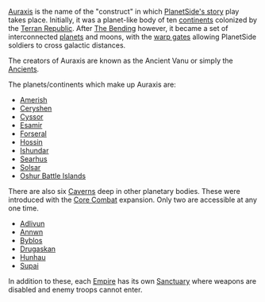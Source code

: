 [Auraxis](Auraxis.md) is the name of the "construct" in which
[PlanetSide's story](../archive/PlanetSide_Backstory.md) play takes place.
Initially, it was a planet-like body of ten [continents](Continent.md) colonized
by the [Terran Republic](../terminology/Terran_Republic.md). After
[The Bending](../terminology/The_Bending.md) however, it became a set of interconnected
[planets](Planet.md) and moons, with the [warp gates](Warpgate.md) allowing
PlanetSide soldiers to cross galactic distances.

The creators of Auraxis are known as the Ancient Vanu or simply the
[Ancients](../terminology/Ancients.md).

The planets/continents which make up Auraxis are:

- [Amerish](Amerish.md)
- [Ceryshen](Ceryshen.md)
- [Cyssor](Cyssor.md)
- [Esamir](Esamir.md)
- [Forseral](Forseral.md)
- [Hossin](Hossin.md)
- [Ishundar](Ishundar.md)
- [Searhus](Searhus.md)
- [Solsar](Solsar.md)
- [Oshur Battle Islands](Oshur.md)

There are also six [Caverns](Caverns.md) deep in other planetary bodies. These
were introduced with the [Core Combat](../items/Core_Combat.md) expansion. Only
two are accessible at any one time.

- [Adlivun](Adlivun.md)
- [Annwn](Annwn.md)
- [Byblos](Byblos.md)
- [Drugaskan](Drugaskan.md)
- [Hunhau](Hunhau.md)
- [Supai](Supai.md)

In addition to these, each [Empire](../terminology/Empire.md) has its own
[Sanctuary](Sanctuary.md) where weapons are disabled and enemy troops cannot
enter.
